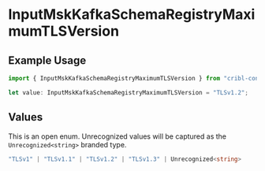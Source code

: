 # InputMskKafkaSchemaRegistryMaximumTLSVersion

## Example Usage

```typescript
import { InputMskKafkaSchemaRegistryMaximumTLSVersion } from "cribl-control-plane/models";

let value: InputMskKafkaSchemaRegistryMaximumTLSVersion = "TLSv1.2";
```

## Values

This is an open enum. Unrecognized values will be captured as the `Unrecognized<string>` branded type.

```typescript
"TLSv1" | "TLSv1.1" | "TLSv1.2" | "TLSv1.3" | Unrecognized<string>
```
